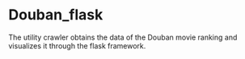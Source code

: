 # Douban_flask
The utility crawler obtains the data of the Douban movie ranking and visualizes it through the flask framework.
